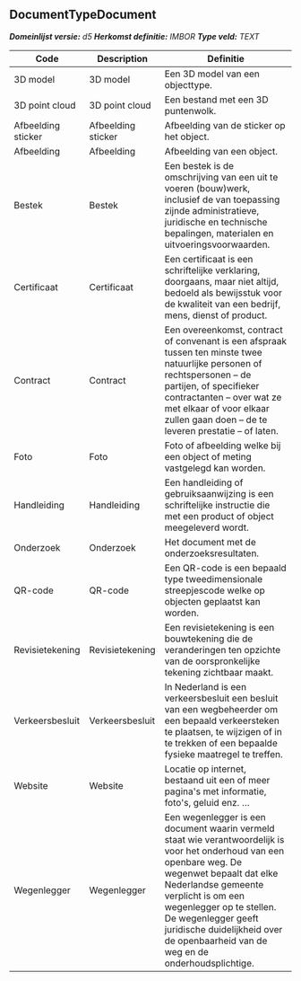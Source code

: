 ﻿## DocumentTypeDocument

*__Domeinlijst versie:__ d5*
*__Herkomst definitie:__ IMBOR*
*__Type veld:__ TEXT*

|__Code__ |__Description__ |__Definitie__	|
|	---	|	---	|   ---	| 
| 3D model | 3D model | Een 3D model van een objecttype. |
| 3D point cloud | 3D point cloud | Een bestand met een 3D puntenwolk. |
| Afbeelding sticker | Afbeelding sticker | Afbeelding van de sticker op het object. |
| Afbeelding | Afbeelding | Afbeelding van een object. |
| Bestek | Bestek | Een bestek is de omschrijving van een uit te voeren (bouw)werk, inclusief de van toepassing zijnde administratieve, juridische en technische bepalingen, materialen en uitvoeringsvoorwaarden. |
| Certificaat | Certificaat | Een certificaat is een schriftelijke verklaring, doorgaans, maar niet altijd, bedoeld als bewijsstuk voor de kwaliteit van een bedrijf, mens, dienst of product. |
| Contract | Contract | Een overeenkomst, contract of convenant is een afspraak tussen ten minste twee natuurlijke personen of rechtspersonen – de partijen, of specifieker contractanten – over wat ze met elkaar of voor elkaar zullen gaan doen – de te leveren prestatie – of laten. |
| Foto | Foto | Foto of afbeelding welke bij een object of meting vastgelegd kan worden. |
| Handleiding | Handleiding | Een handleiding of gebruiksaanwijzing is een schriftelijke instructie die met een product of object meegeleverd wordt. |
| Onderzoek | Onderzoek | Het document met de onderzoeksresultaten. |
| QR-code | QR-code | Een QR-code is een bepaald type tweedimensionale streepjescode welke op objecten geplaatst kan worden. |
| Revisietekening | Revisietekening | Een revisietekening is een bouwtekening die de veranderingen ten opzichte van de oorspronkelijke tekening zichtbaar maakt. |
| Verkeersbesluit | Verkeersbesluit | In Nederland is een verkeersbesluit een besluit van een wegbeheerder om een bepaald verkeersteken te plaatsen, te wijzigen of in te trekken of een bepaalde fysieke maatregel te treffen. |
| Website | Website | Locatie op internet, bestaand uit een of meer pagina's met informatie, foto's, geluid enz. … |
| Wegenlegger | Wegenlegger | Een wegenlegger is een document waarin vermeld staat wie verantwoordelijk is voor het onderhoud van een openbare weg. De wegenwet bepaalt dat elke Nederlandse gemeente verplicht is om een wegenlegger op te stellen. De wegenlegger geeft juridische duidelijkheid over de openbaarheid van de weg en de onderhoudsplichtige. |
